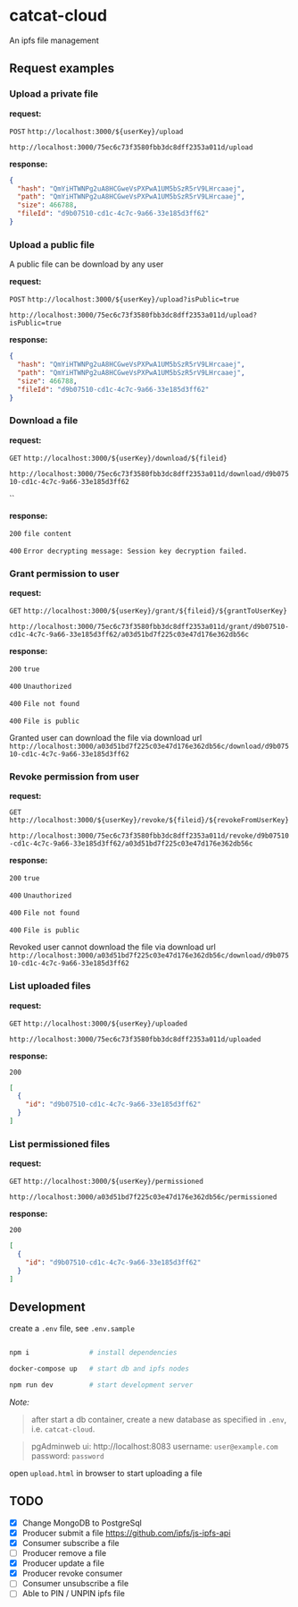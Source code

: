 # catcat-cloud

An ipfs file management

## Request examples

### Upload a private file

__request:__

`POST` `http://localhost:3000/${userKey}/upload`

`http://localhost:3000/75ec6c73f3580fbb3dc8dff2353a011d/upload`

__response:__

```json
{
  "hash": "QmYiHTWNPg2uA8HCGweVsPXPwA1UM5bSzR5rV9LHrcaaej",
  "path": "QmYiHTWNPg2uA8HCGweVsPXPwA1UM5bSzR5rV9LHrcaaej",
  "size": 466788,
  "fileId": "d9b07510-cd1c-4c7c-9a66-33e185d3ff62"
}
```

### Upload a public file

A public file can be download by any user

__request:__

`POST` `http://localhost:3000/${userKey}/upload?isPublic=true`

`http://localhost:3000/75ec6c73f3580fbb3dc8dff2353a011d/upload?isPublic=true`

__response:__

```json
{
  "hash": "QmYiHTWNPg2uA8HCGweVsPXPwA1UM5bSzR5rV9LHrcaaej",
  "path": "QmYiHTWNPg2uA8HCGweVsPXPwA1UM5bSzR5rV9LHrcaaej",
  "size": 466788,
  "fileId": "d9b07510-cd1c-4c7c-9a66-33e185d3ff62"
}
```

### Download a file

__request:__

`GET` `http://localhost:3000/${userKey}/download/${fileid}`

`http://localhost:3000/75ec6c73f3580fbb3dc8dff2353a011d/download/d9b07510-cd1c-4c7c-9a66-33e185d3ff62`

``

__response:__

`200` `file content`

`400` `Error decrypting message: Session key decryption failed.`

### Grant permission to user

__request:__

`GET` `http://localhost:3000/${userKey}/grant/${fileid}/${grantToUserKey}`

`http://localhost:3000/75ec6c73f3580fbb3dc8dff2353a011d/grant/d9b07510-cd1c-4c7c-9a66-33e185d3ff62/a03d51bd7f225c03e47d176e362db56c`

__response:__

`200` `true`

`400` `Unauthorized`

`400` `File not found`

`400` `File is public`

Granted user can download the file via download url
`http://localhost:3000/a03d51bd7f225c03e47d176e362db56c/download/d9b07510-cd1c-4c7c-9a66-33e185d3ff62`

### Revoke permission from user

__request:__

`GET` `http://localhost:3000/${userKey}/revoke/${fileid}/${revokeFromUserKey}`

`http://localhost:3000/75ec6c73f3580fbb3dc8dff2353a011d/revoke/d9b07510-cd1c-4c7c-9a66-33e185d3ff62/a03d51bd7f225c03e47d176e362db56c`

__response:__

`200` `true`

`400` `Unauthorized`

`400` `File not found`

`400` `File is public`

Revoked user cannot download the file via download url
`http://localhost:3000/a03d51bd7f225c03e47d176e362db56c/download/d9b07510-cd1c-4c7c-9a66-33e185d3ff62`

### List uploaded files

__request:__

`GET` `http://localhost:3000/${userKey}/uploaded`

`http://localhost:3000/75ec6c73f3580fbb3dc8dff2353a011d/uploaded`

__response:__

`200`

```json
[
  {
    "id": "d9b07510-cd1c-4c7c-9a66-33e185d3ff62"
  }
]
```

### List permissioned files

__request:__

`GET` `http://localhost:3000/${userKey}/permissioned`

`http://localhost:3000/a03d51bd7f225c03e47d176e362db56c/permissioned`

__response:__

`200`

```json
[
  {
    "id": "d9b07510-cd1c-4c7c-9a66-33e185d3ff62"
  }
]
```

## Development

create a `.env` file, see `.env.sample`

```bash

npm i               # install dependencies

docker-compose up   # start db and ipfs nodes

npm run dev         # start development server
```

_Note:_
> after start a db container, create a new database as specified in `.env`, i.e. `catcat-cloud`.

>pgAdminweb ui: http://localhost:8083
username: `user@example.com`
password: `password`


open `upload.html` in browser to start uploading a file

## TODO

- [X] Change MongoDB to PostgreSql
- [X] Producer submit a file https://github.com/ipfs/js-ipfs-api
- [X] Consumer subscribe a file
- [ ] Producer remove a file
- [X] Producer update a file
- [X] Producer revoke consumer
- [ ] Consumer unsubscribe a file
- [ ] Able to PIN / UNPIN ipfs file
